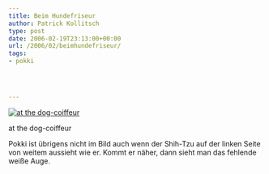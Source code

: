 ```yaml
---
title: Beim Hundefriseur
author: Patrick Kollitsch
type: post
date: 2006-02-19T23:13:00+00:00
url: /2006/02/beimhundefriseur/
tags:
- pokki




---
```

<div class="flickr">
  <a href="http://www.flickr.com/photos/schreibblogade/101981956/" title="at the dog-coiffeur"><img src="//static.flickr.com/25/101981956_56ac738c04.jpg" alt="at the dog-coiffeur" /></a></p> 
  
  <p>
    at the dog-coiffeur
  </p>
</div>

Pokki ist &uuml;brigens nicht im Bild auch wenn der Shih-Tzu auf der linken Seite von weitem aussieht wie er. Kommt er n&auml;her, dann sieht man das fehlende wei&szlig;e Auge.
